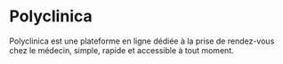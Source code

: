 # Polyclinica
Polyclinica est une plateforme en ligne dédiée à la prise de rendez-vous chez le médecin, simple, rapide et accessible à tout moment.
